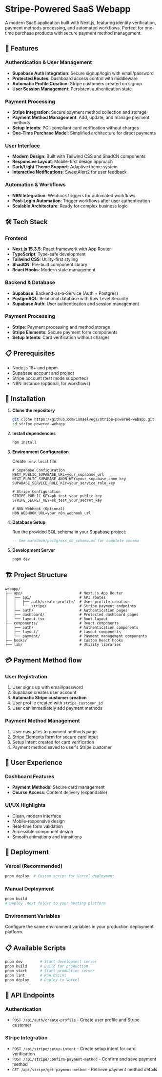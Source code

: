 # Stripe-Powered SaaS Webapp

A modern SaaS application built with Next.js, featuring identity verification, payment methods processing, and automated workflows. Perfect for one-time purchase products with secure payment method management.

## 🚀 Features

### Authentication & User Management
- **Supabase Auth Integration**: Secure signup/login with email/password
- **Protected Routes**: Dashboard access control with middleware
- **Automatic Profile Creation**: Stripe customers created on signup
- **User Session Management**: Persistent authentication state

### Payment Processing
- **Stripe Integration**: Secure payment method collection and storage
- **Payment Method Management**: Add, update, and manage payment methods
- **Setup Intents**: PCI-compliant card verification without charges
- **One-Time Purchase Model**: Simplified architecture for direct payments

### User Interface
- **Modern Design**: Built with Tailwind CSS and ShadCN components
- **Responsive Layout**: Mobile-first design approach
- **Dark/Light Theme Support**: Adaptive theme system
- **Interactive Notifications**: SweetAlert2 for user feedback

### Automation & Workflows
- **N8N Integration**: Webhook triggers for automated workflows
- **Post-Login Automation**: Trigger workflows after user authentication
- **Scalable Architecture**: Ready for complex business logic

## 🛠 Tech Stack

### Frontend
- **Next.js 15.3.5**: React framework with App Router
- **TypeScript**: Type-safe development
- **Tailwind CSS**: Utility-first styling
- **ShadCN**: Pre-built component library
- **React Hooks**: Modern state management

### Backend & Database
- **Supabase**: Backend-as-a-Service (Auth + Postgres)
- **PostgreSQL**: Relational database with Row Level Security
- **Supabase Auth**: User authentication and session management

### Payment Processing
- **Stripe**: Payment processing and method storage
- **Stripe Elements**: Secure payment form components
- **Setup Intents**: Card verification without charges

## 📋 Prerequisites

- Node.js 18+ and pnpm
- Supabase account and project
- Stripe account (test mode supported)
- N8N instance (optional, for workflows)

## 🔧 Installation

1. **Clone the repository**
   ```bash
   git clone https://github.com/ismaelvega/stripe-powered-webapp.git
   cd stripe-powered-webapp
   ```

2. **Install dependencies**
   ```bash
   npm install
   ```

3. **Environment Configuration**
   
   Create `.env.local` file:
   ```env
   # Supabase Configuration
   NEXT_PUBLIC_SUPABASE_URL=your_supabase_url
   NEXT_PUBLIC_SUPABASE_ANON_KEY=your_supabase_anon_key
   SUPABASE_SERVICE_ROLE_KEY=your_service_role_key

   # Stripe Configuration
   STRIPE_PUBLIC_KEY=pk_test_your_public_key
   STRIPE_SECRET_KEY=sk_test_your_secret_key

   # N8N Webhook (Optional)
   N8N_WEBHOOK_URL=your_n8n_webhook_url
   ```

4. **Database Setup**
   
   Run the provided SQL schema in your Supabase project:
   ```sql
   -- See markdown/postgress_db_schema.md for complete schema
   ```

5. **Development Server**
   ```bash
   pnpm dev
   ```

## 🏗 Project Structure

```
webapp/
├── app/                          # Next.js App Router
│   ├── api/                      # API routes
│   │   ├── auth/create-profile/  # User profile creation
│   │   └── stripe/               # Stripe payment endpoints
│   ├── auth/                     # Authentication pages
│   ├── dashboard/                # Protected dashboard pages
│   └── layout.tsx                # Root layout
├── components/                   # React components
│   ├── auth/                     # Authentication components
│   ├── layout/                   # Layout components
│   └── payment/                  # Payment management components
├── hooks/                        # Custom React hooks
├── lib/                          # Utility libraries
```

## 💳 Payment Method flow

### User Registration
1. User signs up with email/password
2. Supabase creates user account
3. **Automatic Stripe customer creation**
4. User profile created with `stripe_customer_id`
5. User can immediately add payment methods

### Payment Method Management
1. User navigates to payment methods page
2. Stripe Elements form for secure card input
3. Setup Intent created for card verification
4. Payment method saved to user's Stripe customer


## 📱 User Experience

### Dashboard Features
- **Payment Methods**: Secure card management
- **Course Access**: Content delivery (expandable)

### UI/UX Highlights
- Clean, modern interface
- Mobile-responsive design
- Real-time form validation
- Accessible component design
- Smooth animations and transitions

## 🚀 Deployment

### Vercel (Recommended)
```bash
pnpm deploy  # Custom script for Vercel deployment
```

### Manual Deployment
```bash
pnpm build
# Deploy .next folder to your hosting platform
```

### Environment Variables
Configure the same environment variables in your production deployment platform.

## 📋 Available Scripts

```bash
pnpm dev        # Start development server
pnpm build      # Build for production
pnpm start      # Start production server
pnpm lint       # Run ESLint
pnpm deploy     # Deploy to Vercel
```

## 🔄 API Endpoints

### Authentication
- `POST /api/auth/create-profile` - Create user profile and Stripe customer

### Stripe Integration
- `POST /api/stripe/setup-intent` - Create setup intent for card verification
- `POST /api/stripe/confirm-payment-method` - Confirm and save payment method
- `GET /api/stripe/get-payment-method` - Retrieve payment method details